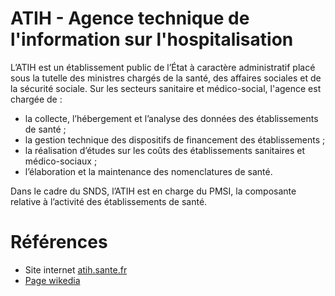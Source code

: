 # ATIH - Agence technique de l'information sur l'hospitalisation
<!-- SPDX-License-Identifier: MPL-2.0 -->

L’ATIH est un établissement public de l’État à caractère administratif placé sous la tutelle des ministres chargés de la santé, des affaires sociales et de la sécurité sociale. Sur les secteurs sanitaire et médico-social, l'agence est chargée de :

- la collecte, l’hébergement et l’analyse des données des établissements de santé ;
- la gestion technique des dispositifs de financement des établissements ;
- la réalisation d’études sur les coûts des établissements sanitaires et médico-sociaux ;
- l’élaboration et la maintenance des nomenclatures de santé.

Dans le cadre du SNDS, l’ATIH est en charge du PMSI, la composante relative à l’activité des établissements de santé.

# Références

- Site internet [atih.sante.fr](https://www.atih.sante.fr)
- [Page wikedia](https://fr.wikipedia.org/wiki/Agence_technique_de_l%27information_sur_l%27hospitalisation)
